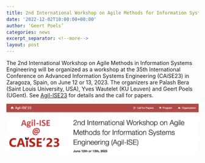 ```yaml
---
title: 2nd International Workshop on Agile Methods for Information Systems Engineering (Agil-ISE23) workshop at CAiSE23 organized by Saint Louis University (USA), KU Leuven and UGent Business Informatics
date: '2022-12-02T10:00:00+00:00'
author: ‘Geert Poels’
categories: news
excerpt_separator: <!--more-->
layout: post
---
```


The 2nd International Workshop on Agile Methods in Information Systems Engineering will be organized as a workshop at the 35th International Conference on Advanced Information Systems Engineering (CAiSE23) in Zaragoza, Spain, on June 12 or 13, 2023. The organizers are Palash Bera (Saint Louis University, USA), Yves Wautelet (KU Leuven) and Geert Poels (UGent). See [Agil-ISE23](https://agilise.github.io/2023/index.html) for details and the call for papers.

![](/uploads/Agil-ISE23.png)
<!--more-->
